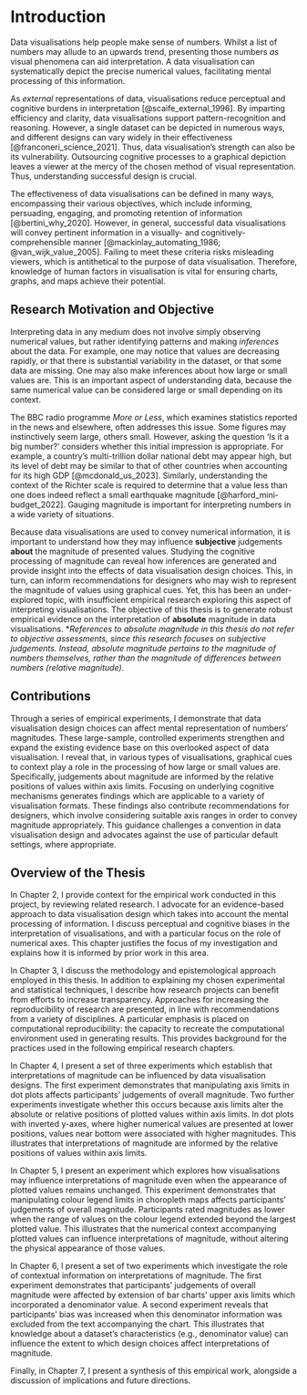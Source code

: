 # Introduction

Data visualisations help people make sense of numbers. Whilst a list of numbers may allude to an upwards trend, presenting those numbers *as* visual phenomena can aid interpretation. A data visualisation can systematically depict the precise numerical values, facilitating mental processing of this information. 

As *external* representations of data, visualisations reduce perceptual and cognitive burdens in interpretation [@scaife_external_1996]. By imparting efficiency and clarity, data visualisations support pattern-recognition and reasoning. However, a single dataset can be depicted in numerous ways, and different designs can vary widely in their effectiveness [@franconeri_science_2021]. Thus, data visualisation’s strength can also be its vulnerability. Outsourcing cognitive processes to a graphical depiction leaves a viewer at the mercy of the chosen method of visual representation. Thus, understanding successful design is crucial.

The effectiveness of data visualisations can be defined in many ways, encompassing their various objectives, which include informing, persuading, engaging, and promoting retention of information [@bertini_why_2020]. However, in general, successful data visualisations will convey pertinent information in a visually- and cognitively-comprehensible manner [@mackinlay_automating_1986; @van_wijk_value_2005]. Failing to meet these criteria risks misleading viewers, which is antithetical to the purpose of data visualisation. Therefore, knowledge of human factors in visualisation is vital for ensuring charts, graphs, and maps achieve their potential.

## Research Motivation and Objective

Interpreting data in any medium does not involve simply observing numerical values, but rather identifying patterns and making *inferences* about the data. For example, one may notice that values are decreasing rapidly, or that there is substantial variability in the dataset, or that some data are missing. One may also make inferences about how large or small values are. This is an important aspect of understanding data, because the same numerical value can be considered large or small depending on its context.

The BBC radio programme *More or Less*, which examines statistics reported in the news and elsewhere, often addresses this issue. Some figures may instinctively seem large, others small. However, asking the question ‘Is it a big number?’ considers whether this initial impression is appropriate. For example, a country’s multi-trillion dollar national debt may appear high, but its level of debt may be similar to that of other countries when accounting for its high GDP [@mcdonald_us_2023]. Similarly, understanding the context of the Richter scale is required to determine that a value less than one does indeed reflect a small earthquake magnitude [@harford_mini-budget_2022]. Gauging magnitude is important for interpreting numbers in a wide variety of situations.

Because data visualisations are used to convey numerical information, it is important to understand how they may influence **subjective** judgements **about** the magnitude of presented values. Studying the cognitive processing of magnitude can reveal how inferences are generated and provide insight into the effects of data visualisation design choices. This, in turn, can inform recommendations for designers who may wish to represent the magnitude of values using graphical cues. Yet, this has been an under-explored topic, with insufficient empirical research exploring this aspect of interpreting visualisations. The objective of this thesis is to generate robust empirical evidence on the interpretation of **absolute** magnitude in data visualisations. **References to  *absolute* magnitude in this thesis do not refer to *objective* assessments, since this research focuses on *subjective* judgements. Instead, *absolute* magnitude pertains to the magnitude of *numbers themselves*, rather than the magnitude of differences between numbers (*relative magnitude).**

## Contributions

Through a series of empirical experiments, I demonstrate that data visualisation design choices can affect mental representation of numbers’ magnitudes. These large-sample, controlled experiments strengthen and expand the existing evidence base on this overlooked aspect of data visualisation. I reveal that, in various types of visualisations, graphical cues to context play a role in the processing of how large or small values are. Specifically, judgements about magnitude are informed by the relative positions of values within axis limits. Focusing on underlying cognitive mechanisms generates findings which are applicable to a variety of visualisation formats. These findings also contribute recommendations for designers, which involve considering suitable axis ranges in order to convey magnitude appropriately. This guidance challenges a convention in data visualisation design and advocates against the use of particular default settings, where appropriate. 

## Overview of the Thesis

In Chapter 2, I provide context for the empirical work conducted in this project, by reviewing related research. I advocate for an evidence-based approach to data visualisation design which takes into account the mental processing of information. I discuss perceptual and cognitive biases in the interpretation of visualisations, and with a particular focus on the role of numerical axes. This chapter justifies the focus of my investigation and explains how it is informed by prior work in this area.

In Chapter 3, I discuss the methodology and epistemological approach employed in this thesis. In addition to explaining my chosen experimental and statistical techniques, I describe how research projects can benefit from efforts to increase transparency. Approaches for increasing the reproducibility of research are presented, in line with recommendations from a variety of disciplines. A particular emphasis is placed on computational reproducibility: the capacity to recreate the computational environment used in generating results. This provides background for the practices used in the following empirical research chapters.

In Chapter 4, I present a set of three experiments which establish that interpretations of magnitude can be influenced by data visualisation designs. The first experiment demonstrates that manipulating axis limits in dot plots affects participants’ judgements of overall magnitude. Two further experiments investigate whether this occurs because axis limits alter the absolute or relative positions of plotted values within axis limits. In dot plots with inverted y-axes, where higher numerical values are presented at lower positions, values near bottom were associated with higher magnitudes. This illustrates that interpretations of magnitude are informed by the relative positions of values within axis limits.

In Chapter 5, I present an experiment which explores how visualisations may influence interpretations of magnitude even when the appearance of plotted values remains unchanged. This experiment demonstrates that manipulating colour legend limits in choropleth maps affects participants’ judgements of overall magnitude. Participants rated magnitudes as lower when the range of values on the colour legend extended beyond the largest plotted value. This illustrates that the numerical context accompanying plotted values can influence interpretations of magnitude, without altering the physical appearance of those values.

In Chapter 6, I present a set of two experiments which investigate the role of contextual information on interpretations of magnitude. The first experiment demonstrates that participants’ judgements of overall magnitude were affected by extension of bar charts’ upper axis limits which incorporated a denominator value. A second experiment reveals that participants’ bias was increased when this denominator information was excluded from the text accompanying the chart. This illustrates that knowledge about a dataset’s characteristics (e.g., denominator value) can influence the extent to which design choices affect interpretations of magnitude.

Finally, in Chapter 7, I present a synthesis of this empirical work, alongside a discussion of implications and future directions.
